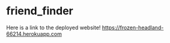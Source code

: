 # friend_finder

Here is a link to the deployed website!
https://frozen-headland-66214.herokuapp.com
